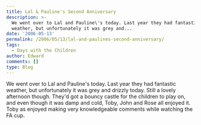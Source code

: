```yaml
---
title: Lal & Pauline's Second Anniversary
description: >-
  We went over to Lal and Pauline\'s today. Last year they had fantastic
  weather, but unfortunately it was grey and...
date: '2006-05-13'
permalink: /2006/05/13/lal-and-paulines-second-anniversary/
tags:
  - Days with the Children
author: Edward
comments: []
type: Blog
---
```


We went over to Lal and Pauline\'s today. Last year they had fantastic
weather, but unfortunately it was grey and drizzly today. Still a lovely
afternoon though. They\'d got a bouncy castle for the children to play
on, and even though it was damp and cold, Toby, John and Rose all
enjoyed it. Toby as enjoyed making very knowledgeable comments while
watching the FA cup.

